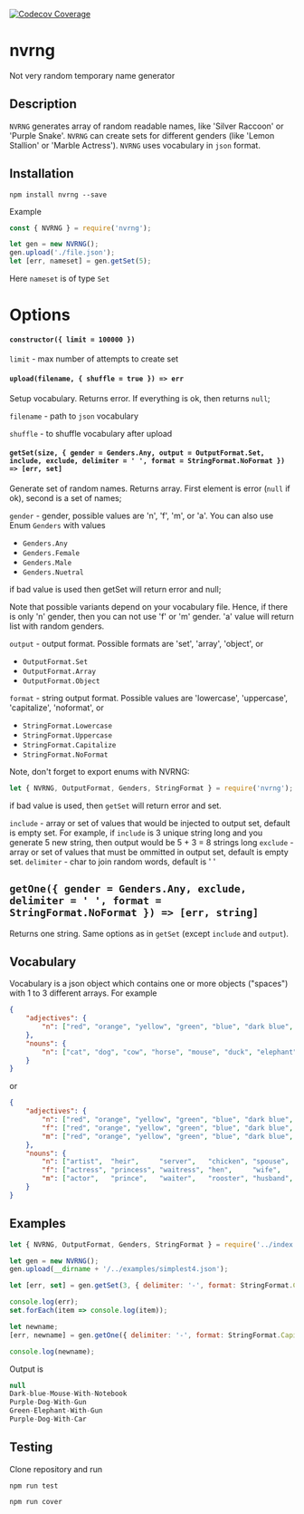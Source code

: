 [![Codecov Coverage](https://img.shields.io/codecov/c/github/ssypachev/nvrng/master.svg?style=flat-square)](https://codecov.io/gh/ssypachev/nvrng/)

# nvrng
Not very random temporary name generator

## Description

`NVRNG` generates array of random readable names, like 'Silver Raccoon' or 'Purple Snake'.
`NVRNG` can create sets for different genders (like 'Lemon Stallion' or 'Marble Actress').
`NVRNG` uses vocabulary in `json` format.

## Installation

`npm install nvrng --save`

Example
```js
const { NVRNG } = require('nvrng');

let gen = new NVRNG();
gen.upload('./file.json');
let [err, nameset] = gen.getSet(5);

```
Here `nameset` is of type `Set`

# Options

#### `constructor({ limit = 100000 })`

`limit` - max number of attempts to create set

#### `upload(filename, { shuffle = true }) => err`

Setup vocabulary. Returns error. If everything is ok, then returns `null`;

`filename` - path to `json` vocabulary

`shuffle`  - to shuffle vocabulary after upload

#### `getSet(size, { gender = Genders.Any, output = OutputFormat.Set, include, exclude, delimiter = ' ', format = StringFormat.NoFormat }) => [err, set]`
Generate set of random names. Returns array. First element is error (`null` if ok), second is a set of names;

`gender` - gender, possible values are 'n', 'f', 'm', or 'a'. You can also use Enum `Genders` with values

- `Genders.Any`
- `Genders.Female`
- `Genders.Male`
- `Genders.Nuetral`

if bad value is used then getSet will return error and null;

Note that possible variants depend on your vocabulary file. Hence, if there is only 'n' gender, then you can not use 'f' or 'm' gender.
'a' value will return list with random genders.

`output` - output format. Possible formats are 'set', 'array', 'object', or

- `OutputFormat.Set`
- `OutputFormat.Array`
- `OutputFormat.Object`

`format` - string output format. Possible values are 'lowercase', 'uppercase', 'capitalize', 'noformat', or

- `StringFormat.Lowercase`
- `StringFormat.Uppercase`
- `StringFormat.Capitalize`
- `StringFormat.NoFormat`

Note, don't forget to export enums with NVRNG:
```js
let { NVRNG, OutputFormat, Genders, StringFormat } = require('nvrng');
```

if bad value is used, then `getSet` will return error and set.

`include` - array or set of values that would be injected to output set, default is empty set. For example, if `include` is 3 unique string long and
you generate 5 new string, then output would be 5 + 3 = 8 strings long
`exclude` - array or set of values that must be ommitted in output set, default is empty set.
`delimiter` - char to join random words, default is ' '

## `getOne({ gender = Genders.Any, exclude, delimiter = ' ', format = StringFormat.NoFormat }) => [err, string]`

Returns one string. Same options as in `getSet` (except `include` and `output`).

## Vocabulary
Vocabulary is a json object which contains one or more objects ("spaces") with
1 to 3 different arrays. For example
```json
{
    "adjectives": {
        "n": ["red", "orange", "yellow", "green", "blue", "dark blue", "purple"]
    },
    "nouns": {
        "n": ["cat", "dog", "cow", "horse", "mouse", "duck", "elephant"]
    }
}
```
or
```json
{
    "adjectives": {
        "n": ["red", "orange", "yellow", "green", "blue", "dark blue", "purple"],
        "f": ["red", "orange", "yellow", "green", "blue", "dark blue", "purple"],
        "m": ["red", "orange", "yellow", "green", "blue", "dark blue", "purple"]
    },
    "nouns": {
        "n": ["artist",  "heir",     "server",   "chicken", "spouse",  "horse",    "person"],
        "f": ["actress", "princess", "waitress", "hen",     "wife",    "mare",     "woman"],
        "m": ["actor",   "prince",   "waiter",   "rooster", "husband", "stallion", "man"]
    }
}
```

## Examples
```js
let { NVRNG, OutputFormat, Genders, StringFormat } = require('../index.js');

let gen = new NVRNG();
gen.upload(__dirname + '/../examples/simplest4.json');

let [err, set] = gen.getSet(3, { delimiter: '-', format: StringFormat.Capitalize });

console.log(err);
set.forEach(item => console.log(item));

let newname;
[err, newname] = gen.getOne({ delimiter: '-', format: StringFormat.Capitalize });

console.log(newname);
```
Output is
```js
null
Dark-blue-Mouse-With-Notebook
Purple-Dog-With-Gun
Green-Elephant-With-Gun
Purple-Dog-With-Car
```


## Testing
Clone repository and run

`npm run test`

`npm run cover`





















